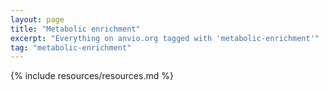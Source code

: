 ```yaml
---
layout: page
title: "Metabolic enrichment"
excerpt: "Everything on anvio.org tagged with 'metabolic-enrichment'"
tag: "metabolic-enrichment"
---
```


{% include resources/resources.md %}
